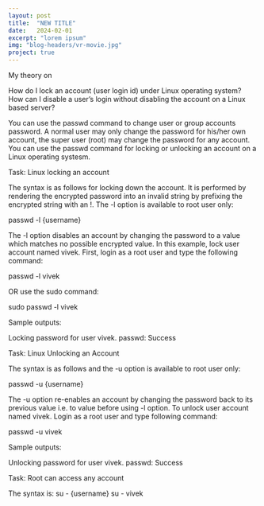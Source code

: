 ```yaml
---
layout: post
title:  "NEW TITLE"
date:   2024-02-01
excerpt: "lorem ipsum"
img: "blog-headers/vr-movie.jpg" 
project: true  
---
```


My theory on

How do I lock an account (user login id) under Linux operating system? How can I disable a user’s login without disabling the account on a Linux based server?

You can use the passwd command to change user or group accounts password. A normal user may only change the password for his/her own account, the super user (root) may change the password for any account. You can use the passwd command for locking or unlocking an account on a Linux operating systesm.


Task: Linux locking an account

The syntax is as follows for locking down the account. It is performed by rendering the encrypted password into an invalid string by prefixing the encrypted string with an !. The -l option is available to root user only:

passwd -l {username}

The -l option disables an account by changing the password to a value which matches no possible encrypted value. In this example, lock user account named vivek. First, login as a root user and type the following command:

passwd -l vivek

OR use the sudo command:

sudo passwd -l vivek

Sample outputs:

Locking password for user vivek.
passwd: Success

Task: Linux Unlocking an Account

The syntax is as follows and the -u option is available to root user only:

passwd -u {username}

The -u option re-enables an account by changing the password back to its previous value i.e. to value before using -l option. To unlock user account named vivek. Login as a root user and type following command:

passwd -u vivek

Sample outputs:

Unlocking password for user vivek.
passwd: Success

Task: Root can access any account

The syntax is:
su - {username}
su - vivek